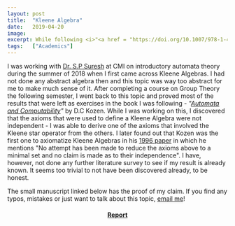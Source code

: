 ```yaml
---
layout: post
title:  "Kleene Algebra"
date:   2019-04-20
image:  
excerpt: While following <i>"<a href = "https://doi.org/10.1007/978-1-4612-1844-9_10">Automata and Computability</a>"</i> by D.C Kozen during my first summer internship at CMI, I came across a supplementary lecture on Kleene Algebras. When I came back to it a semester later, I discovered that the number of axioms required to define this algebra can be reduced by one.
tags:   ["Academics"]
---
```


I was working with [Dr. S.P Suresh](https://www.cmi.ac.in/~spsuresh/) at CMI on introductory automata theory during the summer of 2018 when I first came across Kleene Algebras. I had not done any abstract algebra then and this topic was way too abstract for me to make much sense of it. After completing a course on Group Theory the following semester, I went back to this topic and proved most of the results that were left as exercises in the book I was following - *"[Automata and Computability](https://doi.org/10.1007/978-1-4612-1844-9_10)"* by D.C Kozen. While I was working on this, I discovered that the axioms that were used to define a Kleene Algebra were not independent - I was able to derive one of the axioms that involved the Kleene star operator from the others. I later found out that Kozen was the first one to axiomatize Kleene Algebras in his [1996 paper](https://doi.org/10.1006/inco.1994.1037) in which he mentions "No attempt has been made to reduce the axioms above to a minimal set and no claim is made as to their independence". I have, however, not done any further literature survey to see if my result is already known. It seems too trivial to not have been discovered already, to be honest. 

The small manuscript linked below has the proof of my claim. If you find any typos, mistakes or just  want to talk about this topic, [email me](mailto:kprahlad.narasimhan@niser.ac.in)!

#### <center><a href = "{{site.baseurl}}/documents/Reducing the Number of Axioms Required to Define a Kleene Algebra.pdf" download> Report </a></center>